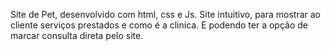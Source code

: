 Site de Pet, desenvolvido com html, css e Js.
Site intuitivo, para mostrar ao cliente serviços prestados e como é a clinica.
E podendo ter a opção de marcar consulta direta pelo site.

